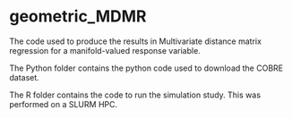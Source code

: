 # geometric_MDMR
 The code used to produce the results in Multivariate distance matrix regression for a manifold-valued response variable.
 
 The Python folder contains the python code used to download the COBRE dataset.
 
 The R folder contains the code to run the simulation study.  This was performed on a SLURM HPC.
